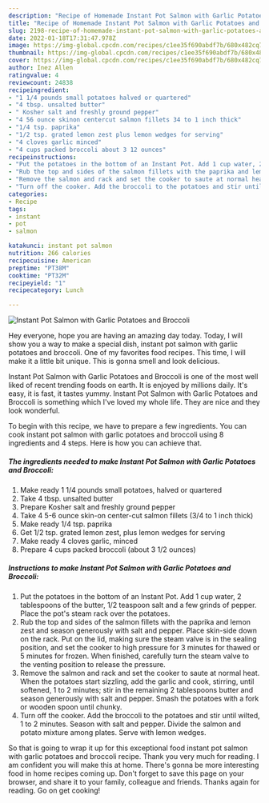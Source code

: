 ```yaml
---
description: "Recipe of Homemade Instant Pot Salmon with Garlic Potatoes and Broccoli"
title: "Recipe of Homemade Instant Pot Salmon with Garlic Potatoes and Broccoli"
slug: 2198-recipe-of-homemade-instant-pot-salmon-with-garlic-potatoes-and-broccoli
date: 2022-01-18T17:31:47.978Z
image: https://img-global.cpcdn.com/recipes/c1ee35f690abdf7b/680x482cq70/instant-pot-salmon-with-garlic-potatoes-and-broccoli-recipe-main-photo.jpg
thumbnail: https://img-global.cpcdn.com/recipes/c1ee35f690abdf7b/680x482cq70/instant-pot-salmon-with-garlic-potatoes-and-broccoli-recipe-main-photo.jpg
cover: https://img-global.cpcdn.com/recipes/c1ee35f690abdf7b/680x482cq70/instant-pot-salmon-with-garlic-potatoes-and-broccoli-recipe-main-photo.jpg
author: Inez Allen
ratingvalue: 4
reviewcount: 24838
recipeingredient:
- "1 1/4 pounds small potatoes halved or quartered"
- "4 tbsp. unsalted butter"
- " Kosher salt and freshly ground pepper"
- "4 56 ounce skinon centercut salmon fillets 34 to 1 inch thick"
- "1/4 tsp. paprika"
- "1/2 tsp. grated lemon zest plus lemon wedges for serving"
- "4 cloves garlic minced"
- "4 cups packed broccoli about 3 12 ounces"
recipeinstructions:
- "Put the potatoes in the bottom of an Instant Pot. Add 1 cup water, 2 tablespoons of the butter, 1/2 teaspoon salt and a few grinds of pepper. Place the pot's steam rack over the potatoes."
- "Rub the top and sides of the salmon fillets with the paprika and lemon zest and season generously with salt and pepper. Place skin-side down on the rack. Put on the lid, making sure the steam valve is in the sealing position, and set the cooker to high pressure for 3 minutes for thawed or 5 minutes for frozen. When finished, carefully turn the steam valve to the venting position to release the pressure."
- "Remove the salmon and rack and set the cooker to saute at normal heat. When the potatoes start sizzling, add the garlic and cook, stirring, until softened, 1 to 2 minutes; stir in the remaining 2 tablespoons butter and season generously with salt and pepper. Smash the potatoes with a fork or wooden spoon until chunky."
- "Turn off the cooker. Add the broccoli to the potatoes and stir until wilted, 1 to 2 minutes. Season with salt and pepper. Divide the salmon and potato mixture among plates. Serve with lemon wedges."
categories:
- Recipe
tags:
- instant
- pot
- salmon

katakunci: instant pot salmon 
nutrition: 266 calories
recipecuisine: American
preptime: "PT38M"
cooktime: "PT32M"
recipeyield: "1"
recipecategory: Lunch

---
```



![Instant Pot Salmon with Garlic Potatoes and Broccoli](https://img-global.cpcdn.com/recipes/c1ee35f690abdf7b/680x482cq70/instant-pot-salmon-with-garlic-potatoes-and-broccoli-recipe-main-photo.jpg)

Hey everyone, hope you are having an amazing day today. Today, I will show you a way to make a special dish, instant pot salmon with garlic potatoes and broccoli. One of my favorites food recipes. This time, I will make it a little bit unique. This is gonna smell and look delicious.



Instant Pot Salmon with Garlic Potatoes and Broccoli is one of the most well liked of recent trending foods on earth. It is enjoyed by millions daily. It's easy, it is fast, it tastes yummy. Instant Pot Salmon with Garlic Potatoes and Broccoli is something which I've loved my whole life. They are nice and they look wonderful.


To begin with this recipe, we have to prepare a few ingredients. You can cook instant pot salmon with garlic potatoes and broccoli using 8 ingredients and 4 steps. Here is how you can achieve that.

<!--inarticleads1-->

##### The ingredients needed to make Instant Pot Salmon with Garlic Potatoes and Broccoli:

1. Make ready 1 1/4 pounds small potatoes, halved or quartered
1. Take 4 tbsp. unsalted butter
1. Prepare  Kosher salt and freshly ground pepper
1. Take 4 5-6 ounce skin-on center-cut salmon fillets (3/4 to 1 inch thick)
1. Make ready 1/4 tsp. paprika
1. Get 1/2 tsp. grated lemon zest, plus lemon wedges for serving
1. Make ready 4 cloves garlic, minced
1. Prepare 4 cups packed broccoli (about 3 1/2 ounces)




<!--inarticleads2-->

##### Instructions to make Instant Pot Salmon with Garlic Potatoes and Broccoli:

1. Put the potatoes in the bottom of an Instant Pot. Add 1 cup water, 2 tablespoons of the butter, 1/2 teaspoon salt and a few grinds of pepper. Place the pot's steam rack over the potatoes.
1. Rub the top and sides of the salmon fillets with the paprika and lemon zest and season generously with salt and pepper. Place skin-side down on the rack. Put on the lid, making sure the steam valve is in the sealing position, and set the cooker to high pressure for 3 minutes for thawed or 5 minutes for frozen. When finished, carefully turn the steam valve to the venting position to release the pressure.
1. Remove the salmon and rack and set the cooker to saute at normal heat. When the potatoes start sizzling, add the garlic and cook, stirring, until softened, 1 to 2 minutes; stir in the remaining 2 tablespoons butter and season generously with salt and pepper. Smash the potatoes with a fork or wooden spoon until chunky.
1. Turn off the cooker. Add the broccoli to the potatoes and stir until wilted, 1 to 2 minutes. Season with salt and pepper. Divide the salmon and potato mixture among plates. Serve with lemon wedges.




So that is going to wrap it up for this exceptional food instant pot salmon with garlic potatoes and broccoli recipe. Thank you very much for reading. I am confident you will make this at home. There's gonna be more interesting food in home recipes coming up. Don't forget to save this page on your browser, and share it to your family, colleague and friends. Thanks again for reading. Go on get cooking!

